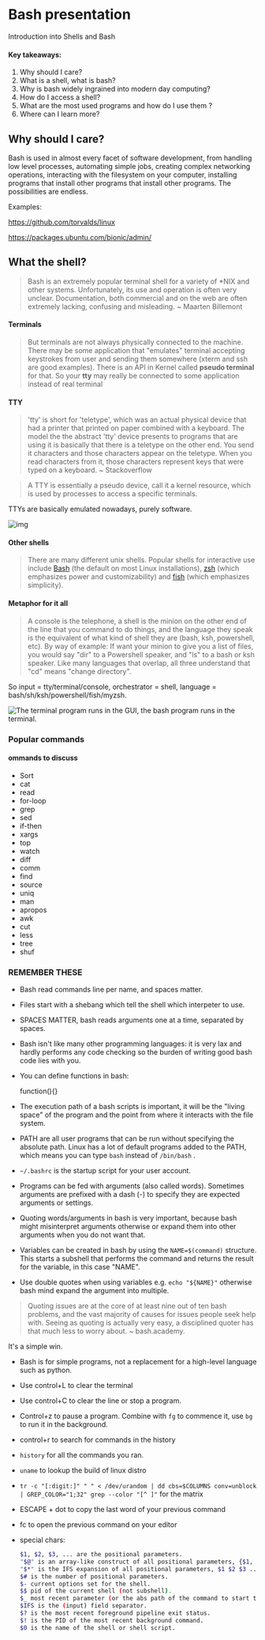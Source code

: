 # Bash presentation

Introduction into Shells and Bash

#### Key takeaways:

1. Why should I care?
2. What is a shell, what is bash?
3. Why is bash widely ingrained into modern day computing?
4. How do I access a shell?
5. What are the most used programs and how do I use them ?
6. Where can I learn more?



## Why should I care?

Bash is used in almost every facet of software development, from handling low level processes, automating simple jobs, creating complex networking operations, interacting with the filesystem on your computer, installing programs that install other programs that install other programs. The possibilities are endless. 

Examples:

https://github.com/torvalds/linux

https://packages.ubuntu.com/bionic/admin/

##  What the shell?

> Bash is an extremely popular terminal shell for a variety of *NIX and other systems. Unfortunately, its use and operation is often very unclear. Documentation, both commercial and on the web are often extremely lacking, confusing and misleading. ~ Maarten Billemont

#### Terminals

> But terminals are not always physically connected to the machine. There may be some application that "emulates" terminal accepting keystrokes from user and sending them somewhere (xterm and ssh are good examples). There is an API in Kernel called **pseudo terminal** for that. So your **tty** may really be connected to some application instead of real terminal

#### TTY

>  'tty' is short for 'teletype', which was an actual physical device that had a printer that printed on paper combined with a keyboard. The model the the abstract 'tty' device presents to programs that are using it is basically that there is a teletype on the other end. You send it characters and those characters appear on the teletype. When you read characters from it, those characters represent keys that were typed on a keyboard. ~ Stackoverflow

> A TTY is essentially a pseudo device, call it a kernel resource, which is used by processes to access a specific terminals.

TTYs are basically emulated nowadays, purely software.

![img](http://osr507doc.sco.com/en/OSTut/graphics/kernel.gif)

#### Other shells

> There are many different unix shells. Popular shells for interactive use include [Bash](http://en.wikipedia.org/wiki/Bash_(Unix_shell)) (the default on most Linux installations), [zsh](http://en.wikipedia.org/wiki/Zsh) (which emphasizes power and customizability) and [fish](http://en.wikipedia.org/wiki/Friendly_interactive_shell) (which emphasizes simplicity).



#### Metaphor for it all

> A console is the telephone, a shell is the minion on the other end of the line that you command to do things, and the language they speak is the equivalent of what kind of shell they are (bash, ksh, powershell, etc). By way of example: If want your minion to give you a list of files, you would say "dir" to a Powershell speaker, and "ls" to a bash or ksh speaker. Like many languages that overlap, all three understand that "cd" means "change directory".

So input = tty/terminal/console, orchestrator = shell, language = bash/sh/ksh/powershell/fish/myzsh.



![The terminal program runs in the GUI, the bash program runs in the terminal.](https://guide.bash.academy/img/terminal-bash.png)



### Popular commands
#### ommands to discuss

- Sort
- cat
- read
- for-loop
- grep 
- sed
- if-then
- xargs
- top
- watch
- diff
- comm
- find
- source
- uniq
- man
- apropos
- awk
- cut
- less
- tree
- shuf 

### REMEMBER THESE

- Bash read commands line per name, and spaces matter.

- Files start with a shebang which tell the shell which interpeter to use.

- SPACES MATTER, bash reads arguments one at a time, separated by spaces.

- Bash isn't like many other programming languages: it is very lax and hardly performs any
  code checking so the burden of writing good bash code lies with you.

- You can define functions in bash:

  function(){}

- The execution path of a bash scripts is important, it will be the "living space" of the program and the point from where it interacts with the file system.

- PATH are all user programs that can be run without specifying the absolute path. Linux has a lot of default programs added to the PATH, which means you can type `bash`  instead of `/bin/bash` .

- `~/.bashrc` is the startup script for your user account.

- Programs can be fed with arguments (also called words). Sometimes arguments are prefixed with a dash (-) to specify they are expected arguments or settings.

- Quoting words/arguments in bash is very important, because bash might misinterpret arguments otherwise or expand them into other arguments when you do not want that.

- Variables can be created in bash by using the `NAME=$(command)`  structure. This starts a subshell that performs the command and returns the result for the variable, in this case "NAME".

- Use double quotes when using variables e.g. `echo "${NAME}"` otherwise bash mind expand the argument into multiple.

> Quoting issues are at the core of at least nine out of ten bash problems, and the vast majority of causes for issues people seek help with. Seeing as quoting is actually very easy, a disciplined quoter has that much less to worry about. ~ bash.academy.

It's a simple win.

- Bash is for simple programs, not a replacement for a high-level language such as python.

- Use control+L to clear the terminal

- Use control+C to clear the line or stop a program.

- Control+z to pause a program. Combine with `fg` to commence it, use `bg` to run it in the background.

- control+r to search for commands in the history

- `history` for all the commands you ran.

- `uname` to lookup the build of linux distro

- `tr -c "[:digit:]" " " < /dev/urandom | dd cbs=$COLUMNS conv=unblock | GREP_COLOR="1;32" grep --color "[^ ]"` for the matrix

- ESCAPE + dot to copy the last word of your previous command

- fc to open the previous command on your editor

- special chars:

  ```bash
  $1, $2, $3, ... are the positional parameters.
  "$@" is an array-like construct of all positional parameters, {$1, $2, $3 ...}.
  "$*" is the IFS expansion of all positional parameters, $1 $2 $3 ....
  $# is the number of positional parameters.
  $- current options set for the shell.
  $$ pid of the current shell (not subshell).
  $_ most recent parameter (or the abs path of the command to start the current shell immediately after startup).
  $IFS is the (input) field separator.
  $? is the most recent foreground pipeline exit status.
  $! is the PID of the most recent background command.
  $0 is the name of the shell or shell script.
  ```

  
